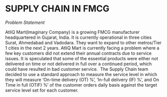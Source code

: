 # SUPPLY CHAIN IN FMCG

*Problem Statement*

AtliQ Mart(Imaginary Company) is a growing FMCG manufacturer headquartered in Gujarat, India. It is currently operational in three cities Surat, Ahmedabad and Vadodara. They want to expand to other metros/Tier 1 cities in the next 2 years.
  AtliQ Mart is currently facing a problem where a few key customers did not extend their annual contracts due to service issues. It is speculated that some of the essential products were either not delivered on time or not delivered in full over a continued period, which could have resulted in bad customer service. 
 The Supply Chain team decided to use a standard approach to measure the service level in which they will measure ‘On-time delivery (OT) %’, ‘In-full delivery (IF) %’,  and On Time in full (OTIF) %’ of the customer orders daily basis against the target service   level set  for each customer.

